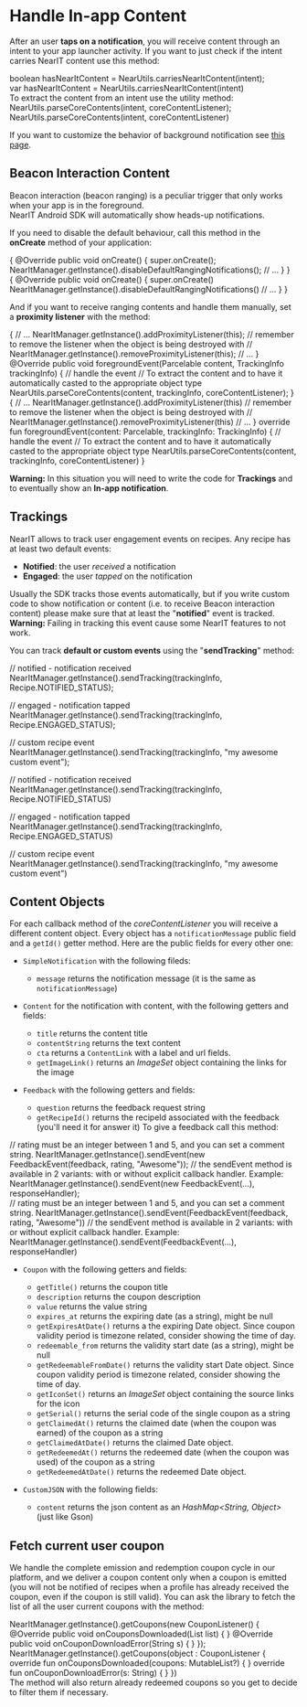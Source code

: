 # Handle In-app Content

After an user **taps on a notification**, you will receive content through an intent to your app launcher activity.
If you want to just check if the intent carries NearIT content use this method:

<div class="code-java">
boolean hasNearItContent = NearUtils.carriesNearItContent(intent);
</div>
<div class="code-kotlin">
var hasNearItContent = NearUtils.carriesNearItContent(intent)
</div>
To extract the content from an intent use the utility method:
<div class="code-java">
NearUtils.parseCoreContents(intent, coreContentListener);
</div>
<div class="code-kotlin">
NearUtils.parseCoreContents(intent, coreContentListener)
</div>

If you want to customize the behavior of background notification see [this page](custom-bkg-notification.md).

## Beacon Interaction Content
Beacon interaction (beacon ranging) is a peculiar trigger that only works when your app is in the foreground.<br>
NearIT Android SDK will automatically show heads-up notifications.

If you need to disable the default behaviour, call this method in the **onCreate** method of your application: 
<div class="code-java">
{
    @Override
    public void onCreate() {
        super.onCreate();
        NearItManager.getInstance().disableDefaultRangingNotifications();
        // ...
    }
}
</div>
<div class="code-kotlin">
{
    @Override
    public void onCreate() {
        super.onCreate()
        NearItManager.getInstance().disableDefaultRangingNotifications()
        // ...
    }
}
</div>

    
And if you want to receive ranging contents and handle them manually, set a **proximity listener** with the method:
<div class="code-java">
{
    //  ...
    NearItManager.getInstance().addProximityListener(this);
    // remember to remove the listener when the object is being destroyed with 
    // NearItManager.getInstance().removeProximityListener(this);
    //  ...
}
@Override
public void foregroundEvent(Parcelable content, TrackingInfo trackingInfo) {
    // handle the event
    // To extract the content and to have it automatically casted to the appropriate object type
    NearUtils.parseCoreContents(content, trackingInfo, coreContentListener);
}
</div>
<div class="code-kotlin">
{
    //  ...
    NearItManager.getInstance().addProximityListener(this)
    // remember to remove the listener when the object is being destroyed with 
    // NearItManager.getInstance().removeProximityListener(this)
    //  ...
}
override fun foregroundEvent(content: Parcelable, trackingInfo: TrackingInfo) {
    // handle the event
    // To extract the content and to have it automatically casted to the appropriate object type
    NearUtils.parseCoreContents(content, trackingInfo, coreContentListener)
}
</div>


**Warning:** In this situation you will need to write the code for **Trackings** and to eventually show an **In-app notification**.


## Trackings
NearIT allows to track user engagement events on recipes. Any recipe has at least two default events:

  - **Notified**: the user *received* a notification
  - **Engaged**: the user *tapped* on the notification
  
Usually the SDK tracks those events automatically, but if you write custom code to show notification or content (i.e. to receive Beacon interaction content) please make sure that at least the "**notified**" event is tracked.
<br>**Warning:** Failing in tracking this event cause some NearIT features to not work.


You can track **default or custom events** using the "**sendTracking**" method:

<div class="code-java">
// notified - notification received
NearItManager.getInstance().sendTracking(trackingInfo, Recipe.NOTIFIED_STATUS);

// engaged - notification tapped
NearItManager.getInstance().sendTracking(trackingInfo, Recipe.ENGAGED_STATUS);

// custom recipe event
NearItManager.getInstance().sendTracking(trackingInfo, "my awesome custom event");
</div>
<div class="code-kotlin">
// notified - notification received
NearItManager.getInstance().sendTracking(trackingInfo, Recipe.NOTIFIED_STATUS)

// engaged - notification tapped
NearItManager.getInstance().sendTracking(trackingInfo, Recipe.ENGAGED_STATUS)

// custom recipe event
NearItManager.getInstance().sendTracking(trackingInfo, "my awesome custom event")
</div>

## Content Objects

For each callback method of the *coreContentListener* you will receive a different content object.
Every object has a `notificationMessage` public field and a `getId()` getter method.
Here are the public fields for every other one:

- `SimpleNotification` with the following fileds:
    - `message` returns the notification message (it is the same as `notificationMessage`)
    
- `Content` for the notification with content, with the following getters and fields:
    - `title` returns the content title
    - `contentString` returns the text content
    - `cta` returns a `ContentLink` with a label and url fields.
    - `getImageLink()` returns an *ImageSet* object containing the links for the image
    
- `Feedback` with the following getters and fields:
    - `question` returns the feedback request string
    - `getRecipeId()` returns the recipeId associated with the feedback (you'll need it for answer it)
To give a feedback call this method:

<div class="code-java">
// rating must be an integer between 1 and 5, and you can set a comment string.
NearItManager.getInstance().sendEvent(new FeedbackEvent(feedback, rating, "Awesome"));
// the sendEvent method is available in 2 variants: with or without explicit callback handler. Example:
NearItManager.getInstance().sendEvent(new FeedbackEvent(...), responseHandler);
</div>
<div class="code-kotlin">
// rating must be an integer between 1 and 5, and you can set a comment string.
NearItManager.getInstance().sendEvent(FeedbackEvent(feedback, rating, "Awesome"))
// the sendEvent method is available in 2 variants: with or without explicit callback handler. Example:
NearItManager.getInstance().sendEvent(FeedbackEvent(...), responseHandler)
</div>
    
- `Coupon` with the following getters and fields:
    - `getTitle()` returns the coupon title
    - `description` returns the coupon description
    - `value` returns the value string
    - `expires_at` returns the expiring date (as a string), might be null
    - `getExpiresAtDate()` returns a the expiring Date object. Since coupon validity period is timezone related, consider showing the time of day.
    - `redeemable_from` returns the validity start date (as a string), might be null
    - `getRedeemableFromDate()` returns the validity start Date object. Since coupon validity period is timezone related, consider showing the time of day.
    - `getIconSet()` returns an *ImageSet* object containing the source links for the icon
    - `getSerial()` returns the serial code of the single coupon as a string
    - `getClaimedAt()` returns the claimed date (when the coupon was earned) of the coupon as a string
    - `getClaimedAtDate()` returns the claimed Date object.
    - `getRedeemedAt()` returns the redeemed date (when the coupon was used) of the coupon as a string
    - `getRedeemedAtDate()` returns the redeemed Date object.
    
- `CustomJSON` with the following fields:
    - `content` returns the json content as an *HashMap<String, Object>* (just like Gson)

## Fetch current user coupon

We handle the complete emission and redemption coupon cycle in our platform, and we deliver a coupon content only when a coupon is emitted (you will not be notified of recipes when a profile has already received the coupon, even if the coupon is still valid).
You can ask the library to fetch the list of all the user current coupons with the method:
<div class="code-java">
NearItManager.getInstance().getCoupons(new CouponListener() {
	@Override
	public void onCouponsDownloaded(List<Coupon> list) {
	}
	@Override
	public void onCouponDownloadError(String s) {
    }
});
</div>
<div class="code-kotlin">
NearItManager.getInstance().getCoupons(object : CouponListener {
    override fun onCouponsDownloaded(coupons: MutableList<Coupon>?) {
    }
    override fun onCouponDownloadError(s: String) {
    }
})
</div>
The method will also return already redeemed coupons so you get to decide to filter them if necessary.


